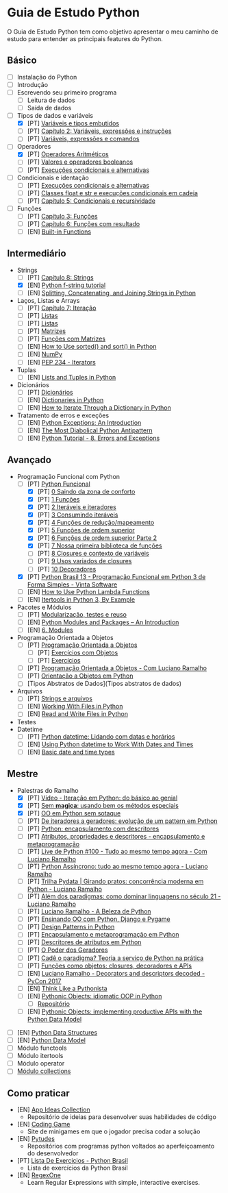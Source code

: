 # Guia de Estudo Python

O Guia de Estudo Python tem como objetivo apresentar o meu caminho de estudo
para entender as principais features do Python.

## Básico

- [ ] Instalação do Python
- [ ] Introdução
- [ ] Escrevendo seu primeiro programa
  - [ ] Leitura de dados
  - [ ] Saída de dados
- [ ] Tipos de dados e variáveis
  - [x] [PT] [Variáveis e tipos embutidos](https://www.caelum.com.br/apostila-python-orientacao-objetos/declarando-e-usando-variaveis/)
  - [ ] [PT] [Capítulo 2: Variáveis, expressões e instruções](https://penseallen.github.io/PensePython2e/02-vars-expr-instr.html)
  - [ ] [PT] [Variáveis, expressões e comandos](https://panda.ime.usp.br/aulasPython/static/aulasPython/aula02.html)
- [ ] Operadores
  - [x] [PT] [Operadores Aritméticos](https://www.caelum.com.br/apostila-python-orientacao-objetos/declarando-e-usando-variaveis/#operadores-aritmticos)
  - [ ] [PT] [Valores e operadores booleanos](https://panda.ime.usp.br/aulasPython/static/aulasPython/aula05.html)
  - [ ] [PT] [Execuções condicionais e alternativas](https://panda.ime.usp.br/aulasPython/static/aulasPython/aula03.html)
- [ ] Condicionais e identação
  - [ ] [PT] [Execuções condicionais e alternativas](https://panda.ime.usp.br/aulasPython/static/aulasPython/aula03.html)
  - [ ] [PT] [Classes float e str e execuções condicionais em cadeia](https://panda.ime.usp.br/aulasPython/static/aulasPython/aula04.html)
  - [ ] [PT] [Capítulo 5: Condicionais e recursividade](https://penseallen.github.io/PensePython2e/05-cond-recur.html)
- [ ] Funções
  - [ ] [PT] [Capítulo 3: Funções](https://penseallen.github.io/PensePython2e/03-funcoes.html)
  - [ ] [PT] [Capítulo 6: Funções com resultado](https://penseallen.github.io/PensePython2e/06-funcoes-result.html)
  - [ ] [EN] [Built-in Functions](https://docs.python.org/3/library/functions.html)

## Intermediário

- Strings
  - [ ] [PT] [Capítulo 8: Strings](https://penseallen.github.io/PensePython2e/08-strings.html)
  - [x] [EN] [Python f-string tutorial](http://zetcode.com/python/fstring/)
  - [ ] [EN] [Splitting, Concatenating, and Joining Strings in Python](https://realpython.com/python-string-split-concatenate-join/)
- Laços, Listas e Arrays
  - [ ] [PT] [Capítulo 7: Iteração](https://penseallen.github.io/PensePython2e/07-iteracao.html)
  - [ ] [PT] [Listas](https://panda.ime.usp.br/aulasPython/static/aulasPython/aula09.html#listas)
  - [ ] [PT] [Listas](https://python.ime.usp.br/pensepy/static/pensepy/09-Listas/listas.html)
  - [ ] [PT] [Matrizes](https://panda.ime.usp.br/aulasPython/static/aulasPython/aula11.html)
  - [ ] [PT] [Funções com Matrizes](https://panda.ime.usp.br/aulasPython/static/aulasPython/aula12.html)
  - [ ] [EN] [How to Use sorted() and sort() in Python](https://realpython.com/python-sort/)
  - [ ] [EN] [NumPy](https://realpython.com/tutorials/numpy/)
  - [ ] [EN] [PEP 234 - Iterators](https://www.python.org/dev/peps/pep-0234/)
- Tuplas
  - [ ] [EN] [Lists and Tuples in Python](https://realpython.com/python-lists-tuples/)
- Dicionários
  - [ ] [PT] [Dicionários](https://panda.ime.usp.br/aulasPython/static/aulasPython/aula22.html)
  - [ ] [EN] [Dictionaries in Python](https://realpython.com/python-dicts/)
  - [ ] [EN] [How to Iterate Through a Dictionary in Python](https://realpython.com/iterate-through-dictionary-python/)
- Tratamento de erros e exceções
  - [ ] [EN] [Python Exceptions: An Introduction](https://realpython.com/python-exceptions/)
  - [ ] [EN] [The Most Diabolical Python Antipattern](https://realpython.com/the-most-diabolical-python-antipattern/)
  - [ ] [EN] [Python Tutorial - 8. Errors and Exceptions](https://docs.python.org/3/tutorial/errors.html#handling-exceptions)

## Avançado

- Programação Funcional com Python
  - [ ] [PT] [Python Funcional](https://github.com/dunossauro/python-funcional)
    - [x] [PT] [0 Saindo da zona de conforto](https://dunossauro.github.io/python-funcional/roteiros/00_introducao.html)
    - [x] [PT] [1 Funções](https://dunossauro.github.io/python-funcional/roteiros/01_funcoes.html)
    - [x] [PT] [2 Iteráveis e iteradores](https://dunossauro.github.io/python-funcional/roteiros/02_iteraveis_iteradores.html)
    - [x] [PT] [3 Consumindo iteráveis](https://dunossauro.github.io/python-funcional/roteiros/03_consumindo_iteraveis.html)
    - [x] [PT] [4 Funções de redução/mapeamento](https://dunossauro.github.io/python-funcional/roteiros/04_funcoes_reducao_mapeamento.html)
    - [x] [PT] [5 Funções de ordem superior](https://dunossauro.github.io/python-funcional/roteiros/05_hofs.html)
    - [x] [PT] [6 Funções de ordem superior Parte 2](https://dunossauro.github.io/python-funcional/roteiros/06_funcoes_geradoras_e_hofs_p2.html)
    - [x] [PT] [7 Nossa primeira biblioteca de funções](https://dunossauro.github.io/python-funcional/roteiros/07_construindo_nossa_lib.html)
    - [ ] [PT] [8 Closures e contexto de variáveis](https://dunossauro.github.io/python-funcional/roteiros/08_closures_1_escopo.html)
    - [ ] [PT] [9 Usos variados de closures](https://dunossauro.github.io/python-funcional/roteiros/09_closures_2.html)
    - [ ] [PT] [10 Decoradores](https://dunossauro.github.io/python-funcional/roteiros/10_decoradores.html)
  - [x] [PT] [Python Brasil 13 - Programação Funcional em Python 3 de Forma Simples - Vinta Software](https://www.youtube.com/watch?v=jdYN2gtF2oA)
  - [ ] [EN] [How to Use Python Lambda Functions](https://realpython.com/python-lambda/#python-lambda-and-regular-functions)
  - [ ] [EN] [Itertools in Python 3, By Example](https://realpython.com/python-itertools/)
- Pacotes e Módulos
  - [ ] [PT] [Modularização, testes e reuso](https://panda.ime.usp.br/aulasPython/static/aulasPython/aula20.html)
  - [ ] [EN] [Python Modules and Packages – An Introduction](https://realpython.com/python-modules-packages/)
  - [ ] [EN] [6. Modules](https://docs.python.org/3/tutorial/modules.html)
- Programação Orientada a Objetos
  - [ ] [PT] [Programação Orientada a Objetos](https://panda.ime.usp.br/aulasPython/static/aulasPython/aula17.html#programacao-orientada-a-objetos)
    - [ ] [PT] [Exercícios com Objetos](https://panda.ime.usp.br/aulasPython/static/aulasPython/aula18.html)
    - [ ] [PT] [Exercícios](https://panda.ime.usp.br/aulasPython/static/aulasPython/aula19.html)
  - [ ] [PT] [Programação Orientada a Objetos - Com Luciano Ramalho](https://www.youtube.com/watch?v=EblOW9nfkNA)
  - [ ] [PT] [Orientação a Objetos em Python](https://www.youtube.com/watch?v=VUtukBFA2bk)
  - [ ] [Tipos Abstratos de Dados](Tipos abstratos de dados)
- Arquivos
  - [ ] [PT] [Strings e arquivos](https://panda.ime.usp.br/aulasPython/static/aulasPython/aula13.html)
  - [ ] [EN] [Working With Files in Python](https://realpython.com/working-with-files-in-python/)
  - [ ] [EN] [Read and Write Files in Python](https://realpython.com/read-write-files-python/)
- Testes
- Datetime
  - [ ] [PT] [Python datetime: Lidando com datas e horários](https://www.alura.com.br/artigos/lidando-com-datas-e-horarios-no-python)
  - [ ] [EN] [Using Python datetime to Work With Dates and Times](https://realpython.com/python-datetime/)
  - [ ] [EN] [Basic date and time types](https://docs.python.org/3/library/datetime.html)

## Mestre

- Palestras do Ramalho
  - [x] [PT] [Vídeo - Iteração em Python: do básico ao genial](https://www.youtube.com/watch?v=ULj7ejvuzI8)
  - [x] [PT] [Sem __magica__: usando bem os métodos especiais](https://www.youtube.com/watch?v=71fPrl9u9Ac)
  - [x] [PT] [OO em Python sem sotaque](https://www.youtube.com/watch?v=BwAF7ke7Px0)
  - [ ] [PT] [De iteradores a geradores: evolução de um pattern em Python](https://speakerdeck.com/ramalho/de-iteradores-a-geradores-evolucao-de-um-pattern-em-python)
  - [ ] [PT] [Python: encapsulamento com descritores](https://speakerdeck.com/ramalho/python-encapsulamento-com-descritores?)
  - [ ] [PT] [Atributos, propriedades e descritores - encapsulamento e metaprogramação](https://www.youtube.com/watch?v=tF4Dlra3uNI)
  - [ ] [PT] [Live de Python #100 - Tudo ao mesmo tempo agora - Com Luciano Ramalho](https://www.youtube.com/watch?v=wReCMR8rnRI)
  - [ ] [PT] [Python Assíncrono: tudo ao mesmo tempo agora - Luciano Ramalho](https://www.youtube.com/watch?v=JijvNVKI0nY)
  - [ ] [PT] [Trilha Pydata | Girando pratos: concorrência moderna em Python - Luciano Ramalho](https://www.youtube.com/watch?v=ksHpv8selV4)
  - [ ] [PT] [Além dos paradigmas: como dominar linguagens no século 21 - Luciano Ramalho](https://www.youtube.com/watch?v=Gn9ihCd6IIY)
  - [ ] [PT] [Luciano Ramalho - A Beleza de Python](https://www.youtube.com/watch?v=2TLU3d3qgCw)
  - [ ] [PT] [Ensinando OO com Python, Django e Pygame](https://www.youtube.com/watch?v=-kt7PxjVn28)
  - [ ] [PT] [Design Patterns in Python](https://www.youtube.com/watch?v=zBkGbGmcl2Q)
  - [ ] [PT] [Encapsulamento e metaprogramação em Python](https://www.youtube.com/watch?v=ZUjvlsc7VLc)
  - [ ] [PT] [Descritores de atributos em Python](https://www.youtube.com/watch?v=Ylfv3_5KqKs)
  - [ ] [PT] [O Poder dos Geradores](https://www.youtube.com/watch?v=4MFp_Z91aQ4)
  - [ ] [PT] [Cadê o paradigma? Teoria a serviço de Python na prática](https://www.youtube.com/watch?v=rWKVFPYPXS4)
  - [ ] [PT] [Funções como objetos: closures, decoradores e APIs](https://www.youtube.com/watch?v=YE9L8tl62vs)
  - [ ] [EN] [Luciano Ramalho - Decorators and descriptors decoded - PyCon 2017](https://www.youtube.com/watch?v=81S01c9zytE&feature=share)
  - [ ] [EN] [Think Like a Pythonista](https://www.youtube.com/watch?v=M4gPxbo6G6k)
  - [ ] [EN] [Pythonic Objects: idiomatic OOP in Python](https://www.youtube.com/watch?v=mUu_4k6a5-I)
    - [ ] [Repositório](https://github.com/ramalho/pyob)
  - [ ] [EN] [Pythonic Objects: implementing productive APIs with the Python Data Model](https://www.youtube.com/watch?v=k55d3ZUF3ZQ)
- [ ] [EN] [Python Data Structures](https://devopedia.org/python-data-structures)
- [ ] [EN] [Python Data Model](https://docs.python.org/3/reference/datamodel.html)
- [ ] Módulo functools
- [ ] Módulo itertools
- [ ] Módulo operator
- [ ] [Módulo collections](https://docs.python.org/3/library/collections.html)

## Como praticar

- [EN] [App Ideas Collection](https://github.com/ramalho/app-ideas)
  - Repositório de ideias para desenvolver suas habilidades de código
- [EN] [Coding Game](https://www.codingame.com/training)
  - Site de minigames em que o jogador precisa codar a solução
- [EN] [Pytudes](https://github.com/ramalho/pytudes)
  - Repositórios com programas python voltados ao aperfeiçoamento do desenvolvedor
- [PT] [Lista De Exercicios - Python Brasil](https://wiki.python.org.br/ListaDeExercicios)
  - Lista de exercícios da Python Brasil
- [EN] [RegexOne](https://regexone.com/)
  - Learn Regular Expressions with simple, interactive exercises.
